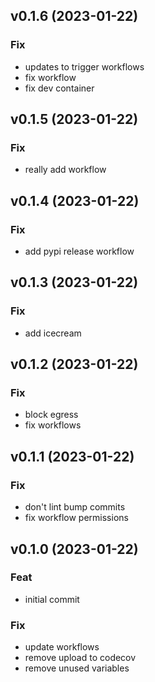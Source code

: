 ## v0.1.6 (2023-01-22)

### Fix

- updates to trigger workflows
- fix workflow
- fix dev container

## v0.1.5 (2023-01-22)

### Fix

- really add workflow

## v0.1.4 (2023-01-22)

### Fix

- add pypi release workflow

## v0.1.3 (2023-01-22)

### Fix

- add icecream

## v0.1.2 (2023-01-22)

### Fix

- block egress
- fix workflows

## v0.1.1 (2023-01-22)

### Fix

- don't lint bump commits
- fix workflow permissions

## v0.1.0 (2023-01-22)

### Feat

- initial commit

### Fix

- update workflows
- remove upload to codecov
- remove unused variables
